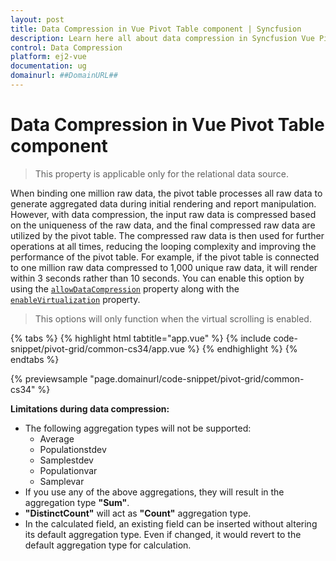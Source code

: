 ```yaml
---
layout: post
title: Data Compression in Vue Pivot Table component | Syncfusion
description: Learn here all about data compression in Syncfusion Vue Pivot Table component of Syncfusion Essential JS 2 and more.
control: Data Compression 
platform: ej2-vue
documentation: ug
domainurl: ##DomainURL##
---
```


<!-- markdownlint-disable MD036 -->

# Data Compression in Vue Pivot Table component

> This property is applicable only for the relational data source.

When binding one million raw data, the pivot table processes all raw data to generate aggregated data during initial rendering and report manipulation. However, with data compression, the input raw data is compressed based on the uniqueness of the raw data, and the final compressed raw data are utilized by the pivot table. The compressed raw data is then used for further operations at all times, reducing the looping complexity and improving the performance of the pivot table. For example, if the pivot table is connected to one million raw data compressed to 1,000 unique raw data, it will render within 3 seconds rather than 10 seconds. You can enable this option by using the [`allowDataCompression`](https://ej2.syncfusion.com/vue/documentation/api/pivotview/#allowdatacompression) property along with the [`enableVirtualization`](https://ej2.syncfusion.com/vue/documentation/api/pivotview#enablevirtualization) property.

> This options will only function when the virtual scrolling is enabled.

{% tabs %}
{% highlight html tabtitle="app.vue" %}
{% include code-snippet/pivot-grid/common-cs34/app.vue %}
{% endhighlight %}
{% endtabs %}
        
{% previewsample "page.domainurl/code-snippet/pivot-grid/common-cs34" %}

**Limitations during data compression:**

- The following aggregation types will not be supported:
  - Average
  - Populationstdev
  - Samplestdev
  - Populationvar
  - Samplevar
- If you use any of the above aggregations, they will result in the aggregation type **"Sum"**.
- **"DistinctCount"** will act as **"Count"** aggregation type.
- In the calculated field, an existing field can be inserted without altering its default aggregation type. Even if changed, it would revert to the default aggregation type for calculation.